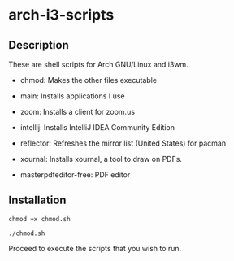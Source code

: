 # arch-i3-scripts
## Description

These are shell scripts for Arch GNU/Linux and i3wm.

- chmod: Makes the other files executable

- main: Installs applications I use

- zoom: Installs a client for zoom.us

- intellij: Installs IntelliJ IDEA Community Edition 

- reflector: Refreshes the mirror list (United States) for pacman

- xournal: Installs xournal, a tool to draw on PDFs.

- masterpdfeditor-free: PDF editor

## Installation
    
    chmod +x chmod.sh

    ./chmod.sh

Proceed to execute the scripts that you wish to run.
